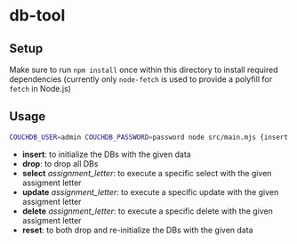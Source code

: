 # db-tool

## Setup

Make sure to run `npm install` once within this directory to install required dependencies (currently only `node-fetch` is used to provide a polyfill for `fetch` in Node.js)

## Usage

```bash
COUCHDB_USER=admin COUCHDB_PASSWORD=password node src/main.mjs {insert | drop | select | update | delete | reset}
```

- __insert__: to initialize the DBs with the given data
- __drop__: to drop all DBs
- __select__ _assignment_letter_: to execute a specific select with the given assigment letter
- __update__ _assignment_letter_: to execute a specific update with the given assigment letter
- __delete__ _assignment_letter_: to execute a specific delete with the given assigment letter
- __reset__: to both drop and re-initialize the DBs with the given data
